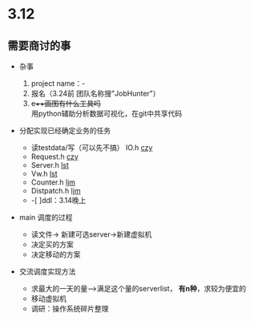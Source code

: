 # 3.12
## 需要商讨的事
* 杂事
    1. project name：-
    2. 报名（3.24前 团队名称搜"JobHunter"）
    3. ~~c++画图有什么工具吗~~    
        用python辅助分析数据可视化，在git中共享代码

* 分配实现已经确定业务的任务
    * 读testdata/写（可以先不搞） IO.h [czy](@czy)
    * Request.h [czy](@czy)
    * Server.h [lst](@lst)
    * Vw.h [lst](@lst)
    * Counter.h [ljm](@ljm)
    * Distpatch.h [ljm](@ljm)
    * -[ ]ddl：3.14晚上
* main 调度的过程   
    * 读文件-> 新建可选server->新建虚拟机
    * 决定买的方案
    * 决定移动的方案


* 交流调度实现方法
    * 求最大的一天的量——>满足这个量的serverlist， **有n种**，求较为便宜的
    * 移动虚拟机
    * 调研：操作系统碎片整理